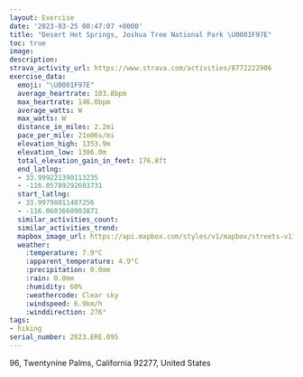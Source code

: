 ```yaml
---
layout: Exercise
date: '2023-03-25 00:47:07 +0000'
title: "Desert Hot Springs, Joshua Tree National Park \U0001F97E"
toc: true
image:
description:
strava_activity_url: https://www.strava.com/activities/8772222906
exercise_data:
  emoji: "\U0001F97E"
  average_heartrate: 103.8bpm
  max_heartrate: 146.0bpm
  average_watts: W
  max_watts: W
  distance_in_miles: 2.2mi
  pace_per_mile: 21m06s/mi
  elevation_high: 1353.9m
  elevation_low: 1306.0m
  total_elevation_gain_in_feet: 176.8ft
  end_latlng:
  - 33.999221390113235
  - -116.05789292603731
  start_latlng:
  - 33.99798011407256
  - -116.0603660903871
  similar_activities_count:
  similar_activities_trend:
  mapbox_image_url: https://api.mapbox.com/styles/v1/mapbox/streets-v11/static/path-5+787af2-1.0(kaonEfmkcUHHRLJHFJ%40JLDJXHIBFAFQTW%40Lr%40%40p%40DRK%5EK~A%3FlACZ%40RTb%40FHZJPXNPFLDZ%5E~%40FVRDFDHN%40HFJFT%3FHDJ%5EDNEJ%3FXN%40BD%3FJEZ_%40r%40CNELKLGL%3FHCH%3FZGJGLYNGJKH%3FBIHENo%40NS%5CICd%40OTMF%40JFJLp%40%40b%40GX%3FHFHn%40VHJBPALRXF%60%40NLNCF%40PTFVT%60%40JZFHRFNLl%40j%40LPHNJ%40VC%5CSL%40TPLADHJI%40BLMXi%40BWRq%40PUGEo%40Sk%40g%40%5DGIQKAKIMJE%40MWMGFEJJRd%40%5C%5CJ%40RGJ%5BDe%40AsAUg%40%5Ba%40Me%40KOIw%40%40c%40LqAB_BD_AMgBMc%40Yk%40QUo%40o%40U_%40EQAe%40FaAAEIGBUACm%40QGU%5D%5BI%3FIFUFO%60%40CA%3FNER%5Bj%40%5BJi%40DEBITSJUTY%3Fw%40Vg%40Ic%40WMOAOMQIYg%40o%40E%5BYu%40KKWOISE_%40c%40i%40WQUIKCU%3FEGOESYGc%40GMMAYJO%40IEGKMMQCGEo%40_AWSGKS_%40%3FKDGA%40GCKODABDF%3FDD%3FBIFD%60%40Op%40%40HHNAB%40%3FBEAKa%40y%40),pin-s-s+e5b22e(-116.06244,33.99718),pin-s-f+89ae00(-116.05979999999998,33.997980000000005)/auto/800x800?access_token=pk.eyJ1Ijoiam9zaGJlY2ttYW4iLCJhIjoiY205eWR2aDd1MWZ6djJrbXc4a3M0bWZleiJ9.XiG9OWkNcZk2QzjJbxLB4A
  weather:
    :temperature: 7.9°C
    :apparent_temperature: 4.9°C
    :precipitation: 0.0mm
    :rain: 0.0mm
    :humidity: 60%
    :weathercode: Clear sky
    :windspeed: 6.9km/h
    :winddirection: 276°
tags:
- hiking
serial_number: 2023.ERE.095
---
```

96, Twentynine Palms, California 92277, United States
